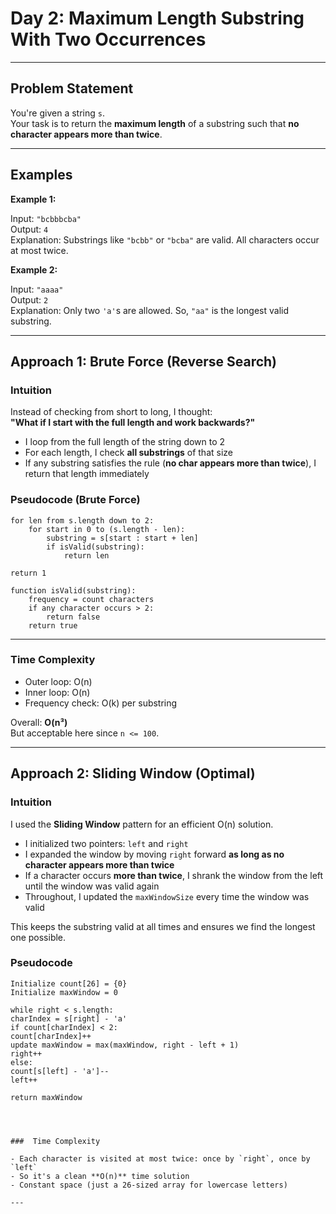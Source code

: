 # Day 2: Maximum Length Substring With Two Occurrences

---

## Problem Statement

You're given a string `s`.  
Your task is to return the **maximum length** of a substring such that **no character appears more than twice**.

---

## Examples

**Example 1:**

Input: `"bcbbbcba"`  
Output: `4`  
Explanation: Substrings like `"bcbb"` or `"bcba"` are valid. All characters occur at most twice.

**Example 2:**

Input: `"aaaa"`  
Output: `2`  
Explanation: Only two `'a'`s are allowed. So, `"aa"` is the longest valid substring.

---

## Approach 1: Brute Force (Reverse Search)

### Intuition

Instead of checking from short to long, I thought:  
**"What if I start with the full length and work backwards?"**

- I loop from the full length of the string down to 2
- For each length, I check **all substrings** of that size
- If any substring satisfies the rule (**no char appears more than twice**), I return that length immediately

###  Pseudocode (Brute Force)

```pseudo
for len from s.length down to 2:
    for start in 0 to (s.length - len):
        substring = s[start : start + len]
        if isValid(substring):
            return len

return 1

function isValid(substring):
    frequency = count characters
    if any character occurs > 2:
        return false
    return true
```

---


###  Time Complexity

- Outer loop: O(n)
- Inner loop: O(n)
- Frequency check: O(k) per substring

Overall: **O(n³)**  
But acceptable here since `n <= 100`.

---

## Approach 2: Sliding Window (Optimal)

### Intuition

I used the **Sliding Window** pattern for an efficient O(n) solution.

- I initialized two pointers: `left` and `right`  
- I expanded the window by moving `right` forward **as long as no character appears more than twice**  
- If a character occurs **more than twice**, I shrank the window from the left until the window was valid again  
- Throughout, I updated the `maxWindowSize` every time the window was valid

This keeps the substring valid at all times and ensures we find the longest one possible.

### Pseudocode


````Initialize left = 0, right = 0
Initialize count[26] = {0}
Initialize maxWindow = 0

while right < s.length:
charIndex = s[right] - 'a'
if count[charIndex] < 2:
count[charIndex]++
update maxWindow = max(maxWindow, right - left + 1)
right++
else:
count[s[left] - 'a']--
left++

return maxWindow




###  Time Complexity

- Each character is visited at most twice: once by `right`, once by `left`
- So it's a clean **O(n)** time solution  
- Constant space (just a 26-sized array for lowercase letters)

---

